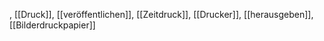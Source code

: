 , [[Druck]], [[veröffentlichen]], [[Zeitdruck]], [[Drucker]], [[herausgeben]], [[Bilderdruckpapier]]